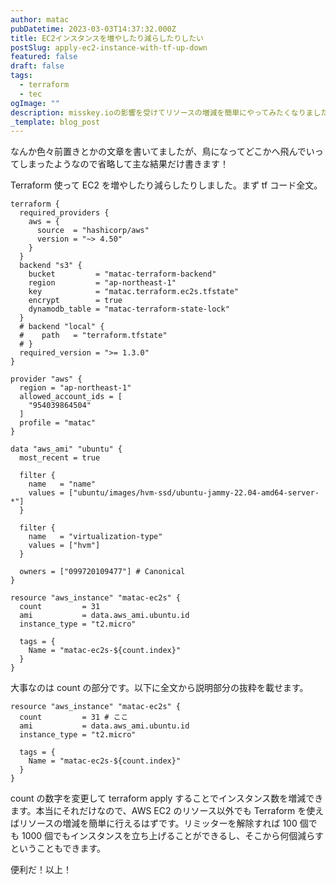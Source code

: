 ```yaml
---
author: matac
pubDatetime: 2023-03-03T14:37:32.000Z
title: EC2インスタンスを増やしたり減らしたりしたい
postSlug: apply-ec2-instance-with-tf-up-down
featured: false
draft: false
tags:
  - terraform
  - tec
ogImage: ""
description: misskey.ioの影響を受けてリソースの増減を簡単にやってみたくなりました。
_template: blog_post
---
```


なんか色々前置きとかの文章を書いてましたが、鳥になってどこかへ飛んでいってしまったようなので省略して主な結果だけ書きます！

Terraform 使って EC2 を増やしたり減らしたりしました。まず tf コード全文。

    terraform {
      required_providers {
        aws = {
          source  = "hashicorp/aws"
          version = "~> 4.50"
        }
      }
      backend "s3" {
        bucket         = "matac-terraform-backend"
        region         = "ap-northeast-1"
        key            = "matac.terraform.ec2s.tfstate"
        encrypt        = true
        dynamodb_table = "matac-terraform-state-lock"
      }
      # backend "local" {
      #    path   = "terraform.tfstate"
      # }
      required_version = ">= 1.3.0"
    }

    provider "aws" {
      region = "ap-northeast-1"
      allowed_account_ids = [
        "954039864504"
      ]
      profile = "matac"
    }

    data "aws_ami" "ubuntu" {
      most_recent = true

      filter {
        name   = "name"
        values = ["ubuntu/images/hvm-ssd/ubuntu-jammy-22.04-amd64-server-*"]
      }

      filter {
        name   = "virtualization-type"
        values = ["hvm"]
      }

      owners = ["099720109477"] # Canonical
    }

    resource "aws_instance" "matac-ec2s" {
      count         = 31
      ami           = data.aws_ami.ubuntu.id
      instance_type = "t2.micro"

      tags = {
        Name = "matac-ec2s-${count.index}"
      }
    }

大事なのは count の部分です。以下に全文から説明部分の抜粋を載せます。

    resource "aws_instance" "matac-ec2s" {
      count         = 31 # ここ
      ami           = data.aws_ami.ubuntu.id
      instance_type = "t2.micro"

      tags = {
        Name = "matac-ec2s-${count.index}"
      }
    }

count の数字を変更して terraform apply することでインスタンス数を増減できます。本当にそれだけなので、AWS EC2 のリソース以外でも Terraform を使えばリソースの増減を簡単に行えるはずです。リミッターを解除すれば 100 個でも 1000 個でもインスタンスを立ち上げることができるし、そこから何個減らすということもできます。

便利だ！以上！
